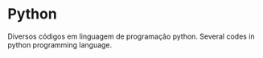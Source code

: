 # Python
Diversos códigos em linguagem de programação python.
Several codes in python programming language.
